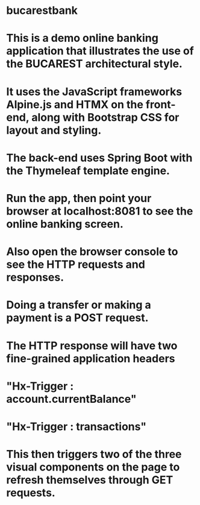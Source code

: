 # bucarestbank
# This is a demo online banking application that illustrates the use of the BUCAREST architectural style.
# It uses the JavaScript frameworks Alpine.js and HTMX on the front-end, along with Bootstrap CSS for layout and styling.
# The back-end uses Spring Boot with the Thymeleaf template engine.

# Run the app, then point your browser at localhost:8081 to see the online banking screen.
# Also open the browser console to see the HTTP requests and responses.

# Doing a transfer or making a payment is a POST request.
# The HTTP response will have two fine-grained application headers 
# "Hx-Trigger : account.currentBalance"
# "Hx-Trigger : transactions"
# This then triggers two of the three visual components on the page to refresh themselves through GET requests.
